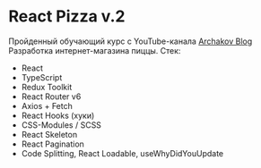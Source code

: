 # React Pizza v.2

Пройденный обучающий курс с YouTube-канала [Archakov Blog](https://www.youtube.com/watch?v=_UywBskWJ7Q&list=PL0FGkDGJQjJG9eI85xM1_iLIf6BcEdaNl&ab_channel=ArchakovBlog)
Разработка интернет-магазина пиццы.
Стек:
* React
* TypeScript
* Redux Toolkit
* React Router v6
* Axios + Fetch
* React Hooks (хуки)
* CSS-Modules / SCSS
* React Skeleton
* React Pagination
* Code Splitting, React Loadable, useWhyDidYouUpdate
